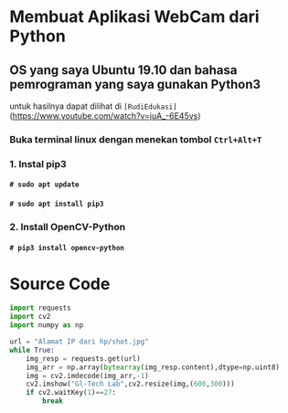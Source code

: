 # Membuat Aplikasi WebCam dari Python
## OS yang saya Ubuntu 19.10 dan bahasa pemrograman yang saya gunakan Python3
untuk hasilnya dapat dilihat di `[RudiEdukasi]`(https://www.youtube.com/watch?v=juA_-6E45vs)
### Buka terminal linux dengan menekan tombol `Ctrl+Alt+T`
### 1. Instal pip3
#### `# sudo apt update`
#### `# sudo apt install pip3`
### 2. Install OpenCV-Python 
#### `# pip3 install opencv-python`
# Source Code 
```py
import requests
import cv2
import numpy as np

url = "Alamat IP dari hp/shot.jpg"
while True:
    img_resp = requests.get(url)
    img_arr = np.array(bytearray(img_resp.content),dtype=np.uint8)
    img = cv2.imdecode(img_arr,-1)
    cv2.imshow("Gl-Tech Lab",cv2.resize(img,(600,300)))
    if cv2.waitKey(1)==27:
        break
```
